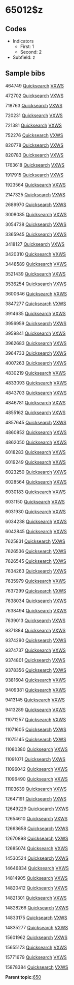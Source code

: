 # 65012$z

## Codes

-   Indicators
    -   First: 1
    -   Second: 2
-   Subfield: z

## Sample bibs

464749 [Quicksearch](https://search.library.yale.edu/catalog/464749) [VXWS](http://prodorbis.library.yale.edu:7014/vxws/GetHoldingsService?bibId=464749)

472702 [Quicksearch](https://search.library.yale.edu/catalog/472702) [VXWS](http://prodorbis.library.yale.edu:7014/vxws/GetHoldingsService?bibId=472702)

718763 [Quicksearch](https://search.library.yale.edu/catalog/718763) [VXWS](http://prodorbis.library.yale.edu:7014/vxws/GetHoldingsService?bibId=718763)

720231 [Quicksearch](https://search.library.yale.edu/catalog/720231) [VXWS](http://prodorbis.library.yale.edu:7014/vxws/GetHoldingsService?bibId=720231)

721381 [Quicksearch](https://search.library.yale.edu/catalog/721381) [VXWS](http://prodorbis.library.yale.edu:7014/vxws/GetHoldingsService?bibId=721381)

752276 [Quicksearch](https://search.library.yale.edu/catalog/752276) [VXWS](http://prodorbis.library.yale.edu:7014/vxws/GetHoldingsService?bibId=752276)

820778 [Quicksearch](https://search.library.yale.edu/catalog/820778) [VXWS](http://prodorbis.library.yale.edu:7014/vxws/GetHoldingsService?bibId=820778)

820783 [Quicksearch](https://search.library.yale.edu/catalog/820783) [VXWS](http://prodorbis.library.yale.edu:7014/vxws/GetHoldingsService?bibId=820783)

1763618 [Quicksearch](https://search.library.yale.edu/catalog/1763618) [VXWS](http://prodorbis.library.yale.edu:7014/vxws/GetHoldingsService?bibId=1763618)

1917915 [Quicksearch](https://search.library.yale.edu/catalog/1917915) [VXWS](http://prodorbis.library.yale.edu:7014/vxws/GetHoldingsService?bibId=1917915)

1923564 [Quicksearch](https://search.library.yale.edu/catalog/1923564) [VXWS](http://prodorbis.library.yale.edu:7014/vxws/GetHoldingsService?bibId=1923564)

2147325 [Quicksearch](https://search.library.yale.edu/catalog/2147325) [VXWS](http://prodorbis.library.yale.edu:7014/vxws/GetHoldingsService?bibId=2147325)

2689970 [Quicksearch](https://search.library.yale.edu/catalog/2689970) [VXWS](http://prodorbis.library.yale.edu:7014/vxws/GetHoldingsService?bibId=2689970)

3008085 [Quicksearch](https://search.library.yale.edu/catalog/3008085) [VXWS](http://prodorbis.library.yale.edu:7014/vxws/GetHoldingsService?bibId=3008085)

3054738 [Quicksearch](https://search.library.yale.edu/catalog/3054738) [VXWS](http://prodorbis.library.yale.edu:7014/vxws/GetHoldingsService?bibId=3054738)

3365945 [Quicksearch](https://search.library.yale.edu/catalog/3365945) [VXWS](http://prodorbis.library.yale.edu:7014/vxws/GetHoldingsService?bibId=3365945)

3418127 [Quicksearch](https://search.library.yale.edu/catalog/3418127) [VXWS](http://prodorbis.library.yale.edu:7014/vxws/GetHoldingsService?bibId=3418127)

3420310 [Quicksearch](https://search.library.yale.edu/catalog/3420310) [VXWS](http://prodorbis.library.yale.edu:7014/vxws/GetHoldingsService?bibId=3420310)

3448589 [Quicksearch](https://search.library.yale.edu/catalog/3448589) [VXWS](http://prodorbis.library.yale.edu:7014/vxws/GetHoldingsService?bibId=3448589)

3521439 [Quicksearch](https://search.library.yale.edu/catalog/3521439) [VXWS](http://prodorbis.library.yale.edu:7014/vxws/GetHoldingsService?bibId=3521439)

3536254 [Quicksearch](https://search.library.yale.edu/catalog/3536254) [VXWS](http://prodorbis.library.yale.edu:7014/vxws/GetHoldingsService?bibId=3536254)

3600646 [Quicksearch](https://search.library.yale.edu/catalog/3600646) [VXWS](http://prodorbis.library.yale.edu:7014/vxws/GetHoldingsService?bibId=3600646)

3847277 [Quicksearch](https://search.library.yale.edu/catalog/3847277) [VXWS](http://prodorbis.library.yale.edu:7014/vxws/GetHoldingsService?bibId=3847277)

3914635 [Quicksearch](https://search.library.yale.edu/catalog/3914635) [VXWS](http://prodorbis.library.yale.edu:7014/vxws/GetHoldingsService?bibId=3914635)

3956959 [Quicksearch](https://search.library.yale.edu/catalog/3956959) [VXWS](http://prodorbis.library.yale.edu:7014/vxws/GetHoldingsService?bibId=3956959)

3959841 [Quicksearch](https://search.library.yale.edu/catalog/3959841) [VXWS](http://prodorbis.library.yale.edu:7014/vxws/GetHoldingsService?bibId=3959841)

3962683 [Quicksearch](https://search.library.yale.edu/catalog/3962683) [VXWS](http://prodorbis.library.yale.edu:7014/vxws/GetHoldingsService?bibId=3962683)

3964733 [Quicksearch](https://search.library.yale.edu/catalog/3964733) [VXWS](http://prodorbis.library.yale.edu:7014/vxws/GetHoldingsService?bibId=3964733)

4007263 [Quicksearch](https://search.library.yale.edu/catalog/4007263) [VXWS](http://prodorbis.library.yale.edu:7014/vxws/GetHoldingsService?bibId=4007263)

4830219 [Quicksearch](https://search.library.yale.edu/catalog/4830219) [VXWS](http://prodorbis.library.yale.edu:7014/vxws/GetHoldingsService?bibId=4830219)

4833093 [Quicksearch](https://search.library.yale.edu/catalog/4833093) [VXWS](http://prodorbis.library.yale.edu:7014/vxws/GetHoldingsService?bibId=4833093)

4843703 [Quicksearch](https://search.library.yale.edu/catalog/4843703) [VXWS](http://prodorbis.library.yale.edu:7014/vxws/GetHoldingsService?bibId=4843703)

4846781 [Quicksearch](https://search.library.yale.edu/catalog/4846781) [VXWS](http://prodorbis.library.yale.edu:7014/vxws/GetHoldingsService?bibId=4846781)

4855162 [Quicksearch](https://search.library.yale.edu/catalog/4855162) [VXWS](http://prodorbis.library.yale.edu:7014/vxws/GetHoldingsService?bibId=4855162)

4857645 [Quicksearch](https://search.library.yale.edu/catalog/4857645) [VXWS](http://prodorbis.library.yale.edu:7014/vxws/GetHoldingsService?bibId=4857645)

4860852 [Quicksearch](https://search.library.yale.edu/catalog/4860852) [VXWS](http://prodorbis.library.yale.edu:7014/vxws/GetHoldingsService?bibId=4860852)

4862050 [Quicksearch](https://search.library.yale.edu/catalog/4862050) [VXWS](http://prodorbis.library.yale.edu:7014/vxws/GetHoldingsService?bibId=4862050)

6018283 [Quicksearch](https://search.library.yale.edu/catalog/6018283) [VXWS](http://prodorbis.library.yale.edu:7014/vxws/GetHoldingsService?bibId=6018283)

6019249 [Quicksearch](https://search.library.yale.edu/catalog/6019249) [VXWS](http://prodorbis.library.yale.edu:7014/vxws/GetHoldingsService?bibId=6019249)

6023250 [Quicksearch](https://search.library.yale.edu/catalog/6023250) [VXWS](http://prodorbis.library.yale.edu:7014/vxws/GetHoldingsService?bibId=6023250)

6028564 [Quicksearch](https://search.library.yale.edu/catalog/6028564) [VXWS](http://prodorbis.library.yale.edu:7014/vxws/GetHoldingsService?bibId=6028564)

6030183 [Quicksearch](https://search.library.yale.edu/catalog/6030183) [VXWS](http://prodorbis.library.yale.edu:7014/vxws/GetHoldingsService?bibId=6030183)

6031150 [Quicksearch](https://search.library.yale.edu/catalog/6031150) [VXWS](http://prodorbis.library.yale.edu:7014/vxws/GetHoldingsService?bibId=6031150)

6031930 [Quicksearch](https://search.library.yale.edu/catalog/6031930) [VXWS](http://prodorbis.library.yale.edu:7014/vxws/GetHoldingsService?bibId=6031930)

6034238 [Quicksearch](https://search.library.yale.edu/catalog/6034238) [VXWS](http://prodorbis.library.yale.edu:7014/vxws/GetHoldingsService?bibId=6034238)

6042845 [Quicksearch](https://search.library.yale.edu/catalog/6042845) [VXWS](http://prodorbis.library.yale.edu:7014/vxws/GetHoldingsService?bibId=6042845)

7625831 [Quicksearch](https://search.library.yale.edu/catalog/7625831) [VXWS](http://prodorbis.library.yale.edu:7014/vxws/GetHoldingsService?bibId=7625831)

7626536 [Quicksearch](https://search.library.yale.edu/catalog/7626536) [VXWS](http://prodorbis.library.yale.edu:7014/vxws/GetHoldingsService?bibId=7626536)

7626545 [Quicksearch](https://search.library.yale.edu/catalog/7626545) [VXWS](http://prodorbis.library.yale.edu:7014/vxws/GetHoldingsService?bibId=7626545)

7634263 [Quicksearch](https://search.library.yale.edu/catalog/7634263) [VXWS](http://prodorbis.library.yale.edu:7014/vxws/GetHoldingsService?bibId=7634263)

7635979 [Quicksearch](https://search.library.yale.edu/catalog/7635979) [VXWS](http://prodorbis.library.yale.edu:7014/vxws/GetHoldingsService?bibId=7635979)

7637299 [Quicksearch](https://search.library.yale.edu/catalog/7637299) [VXWS](http://prodorbis.library.yale.edu:7014/vxws/GetHoldingsService?bibId=7637299)

7638034 [Quicksearch](https://search.library.yale.edu/catalog/7638034) [VXWS](http://prodorbis.library.yale.edu:7014/vxws/GetHoldingsService?bibId=7638034)

7638494 [Quicksearch](https://search.library.yale.edu/catalog/7638494) [VXWS](http://prodorbis.library.yale.edu:7014/vxws/GetHoldingsService?bibId=7638494)

7639013 [Quicksearch](https://search.library.yale.edu/catalog/7639013) [VXWS](http://prodorbis.library.yale.edu:7014/vxws/GetHoldingsService?bibId=7639013)

9371884 [Quicksearch](https://search.library.yale.edu/catalog/9371884) [VXWS](http://prodorbis.library.yale.edu:7014/vxws/GetHoldingsService?bibId=9371884)

9374290 [Quicksearch](https://search.library.yale.edu/catalog/9374290) [VXWS](http://prodorbis.library.yale.edu:7014/vxws/GetHoldingsService?bibId=9374290)

9374737 [Quicksearch](https://search.library.yale.edu/catalog/9374737) [VXWS](http://prodorbis.library.yale.edu:7014/vxws/GetHoldingsService?bibId=9374737)

9374801 [Quicksearch](https://search.library.yale.edu/catalog/9374801) [VXWS](http://prodorbis.library.yale.edu:7014/vxws/GetHoldingsService?bibId=9374801)

9378356 [Quicksearch](https://search.library.yale.edu/catalog/9378356) [VXWS](http://prodorbis.library.yale.edu:7014/vxws/GetHoldingsService?bibId=9378356)

9381604 [Quicksearch](https://search.library.yale.edu/catalog/9381604) [VXWS](http://prodorbis.library.yale.edu:7014/vxws/GetHoldingsService?bibId=9381604)

9409381 [Quicksearch](https://search.library.yale.edu/catalog/9409381) [VXWS](http://prodorbis.library.yale.edu:7014/vxws/GetHoldingsService?bibId=9409381)

9413145 [Quicksearch](https://search.library.yale.edu/catalog/9413145) [VXWS](http://prodorbis.library.yale.edu:7014/vxws/GetHoldingsService?bibId=9413145)

9413289 [Quicksearch](https://search.library.yale.edu/catalog/9413289) [VXWS](http://prodorbis.library.yale.edu:7014/vxws/GetHoldingsService?bibId=9413289)

11071257 [Quicksearch](https://search.library.yale.edu/catalog/11071257) [VXWS](http://prodorbis.library.yale.edu:7014/vxws/GetHoldingsService?bibId=11071257)

11071605 [Quicksearch](https://search.library.yale.edu/catalog/11071605) [VXWS](http://prodorbis.library.yale.edu:7014/vxws/GetHoldingsService?bibId=11071605)

11075145 [Quicksearch](https://search.library.yale.edu/catalog/11075145) [VXWS](http://prodorbis.library.yale.edu:7014/vxws/GetHoldingsService?bibId=11075145)

11080380 [Quicksearch](https://search.library.yale.edu/catalog/11080380) [VXWS](http://prodorbis.library.yale.edu:7014/vxws/GetHoldingsService?bibId=11080380)

11091071 [Quicksearch](https://search.library.yale.edu/catalog/11091071) [VXWS](http://prodorbis.library.yale.edu:7014/vxws/GetHoldingsService?bibId=11091071)

11096042 [Quicksearch](https://search.library.yale.edu/catalog/11096042) [VXWS](http://prodorbis.library.yale.edu:7014/vxws/GetHoldingsService?bibId=11096042)

11096490 [Quicksearch](https://search.library.yale.edu/catalog/11096490) [VXWS](http://prodorbis.library.yale.edu:7014/vxws/GetHoldingsService?bibId=11096490)

11103639 [Quicksearch](https://search.library.yale.edu/catalog/11103639) [VXWS](http://prodorbis.library.yale.edu:7014/vxws/GetHoldingsService?bibId=11103639)

12647191 [Quicksearch](https://search.library.yale.edu/catalog/12647191) [VXWS](http://prodorbis.library.yale.edu:7014/vxws/GetHoldingsService?bibId=12647191)

12649229 [Quicksearch](https://search.library.yale.edu/catalog/12649229) [VXWS](http://prodorbis.library.yale.edu:7014/vxws/GetHoldingsService?bibId=12649229)

12654610 [Quicksearch](https://search.library.yale.edu/catalog/12654610) [VXWS](http://prodorbis.library.yale.edu:7014/vxws/GetHoldingsService?bibId=12654610)

12663658 [Quicksearch](https://search.library.yale.edu/catalog/12663658) [VXWS](http://prodorbis.library.yale.edu:7014/vxws/GetHoldingsService?bibId=12663658)

12670898 [Quicksearch](https://search.library.yale.edu/catalog/12670898) [VXWS](http://prodorbis.library.yale.edu:7014/vxws/GetHoldingsService?bibId=12670898)

12685074 [Quicksearch](https://search.library.yale.edu/catalog/12685074) [VXWS](http://prodorbis.library.yale.edu:7014/vxws/GetHoldingsService?bibId=12685074)

14530524 [Quicksearch](https://search.library.yale.edu/catalog/14530524) [VXWS](http://prodorbis.library.yale.edu:7014/vxws/GetHoldingsService?bibId=14530524)

14646834 [Quicksearch](https://search.library.yale.edu/catalog/14646834) [VXWS](http://prodorbis.library.yale.edu:7014/vxws/GetHoldingsService?bibId=14646834)

14814905 [Quicksearch](https://search.library.yale.edu/catalog/14814905) [VXWS](http://prodorbis.library.yale.edu:7014/vxws/GetHoldingsService?bibId=14814905)

14820412 [Quicksearch](https://search.library.yale.edu/catalog/14820412) [VXWS](http://prodorbis.library.yale.edu:7014/vxws/GetHoldingsService?bibId=14820412)

14821301 [Quicksearch](https://search.library.yale.edu/catalog/14821301) [VXWS](http://prodorbis.library.yale.edu:7014/vxws/GetHoldingsService?bibId=14821301)

14828266 [Quicksearch](https://search.library.yale.edu/catalog/14828266) [VXWS](http://prodorbis.library.yale.edu:7014/vxws/GetHoldingsService?bibId=14828266)

14833175 [Quicksearch](https://search.library.yale.edu/catalog/14833175) [VXWS](http://prodorbis.library.yale.edu:7014/vxws/GetHoldingsService?bibId=14833175)

14835277 [Quicksearch](https://search.library.yale.edu/catalog/14835277) [VXWS](http://prodorbis.library.yale.edu:7014/vxws/GetHoldingsService?bibId=14835277)

15601962 [Quicksearch](https://search.library.yale.edu/catalog/15601962) [VXWS](http://prodorbis.library.yale.edu:7014/vxws/GetHoldingsService?bibId=15601962)

15655173 [Quicksearch](https://search.library.yale.edu/catalog/15655173) [VXWS](http://prodorbis.library.yale.edu:7014/vxws/GetHoldingsService?bibId=15655173)

15771679 [Quicksearch](https://search.library.yale.edu/catalog/15771679) [VXWS](http://prodorbis.library.yale.edu:7014/vxws/GetHoldingsService?bibId=15771679)

15878384 [Quicksearch](https://search.library.yale.edu/catalog/15878384) [VXWS](http://prodorbis.library.yale.edu:7014/vxws/GetHoldingsService?bibId=15878384)

**Parent topic:**[650](../../tags/650/650.md)

